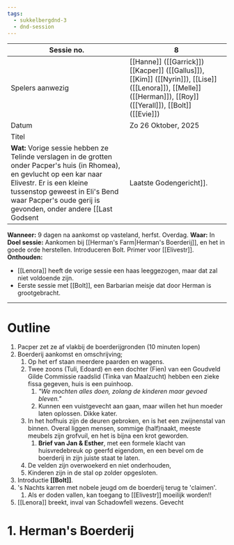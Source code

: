 ```yaml
---
tags:
  - sukkelbergdnd-3
  - dnd-session
---
```


| Sessie no.       | 8                                                                                                                                                               |
| ---------------- | --------------------------------------------------------------------------------------------------------------------------------------------------------------- |
| Spelers aanwezig | [[Hanne]] ([[Garrick]]) [[Kacper]] ([[Gallus]]), [[Kim]] ([[Nyrin]]), [[Lise]] ([[Lenora]]), [[Melle]] ([[Herman]]),  [[Roy]] ([[Yerall]]), [[Bolt]] ([[Evie]]) |
| Datum            | Zo 26 Oktober, 2025                                                                                                                                             |
| Titel            |                                                                                                                                                                 |
**Wat:** Vorige sessie hebben ze Telinde verslagen in de grotten onder Pacper's huis (in Rhomea), en gevlucht op een kar naar Elivestr. Er is een kleine tussenstop geweest in Eli's Bend waar Pacper's oude gerij is gevonden, onder andere [[Last Godsent|Laatste Godengericht]].
**Wanneer:** 9 dagen na aankomst op vasteland, herfst. Overdag.
**Waar:** In
**Doel sessie:** Aankomen bij [[Herman's Farm|Herman's Boerderij]], en het in goede orde herstellen. Introduceren Bolt. Primer voor [[Elivestr]].
**Onthouden:** 
- [[Lenora]] heeft de vorige sessie een haas leeggezogen, maar dat zal niet voldoende zijn.
- Eerste sessie met [[Bolt]], een Barbarian meisje dat door Herman is grootgebracht.
***
# Outline
1. Pacper zet ze af vlakbij de boerderijgronden (10 minuten lopen)
2. Boerderij aankomst en omschrijving;
	1. Op het erf staan meerdere paarden en wagens.
	2. Twee zoons (Tuli, Edoard) en een dochter (Fien) van een Goudveld Gilde Commissie raadslid (Tinka van Maalzucht) hebben een zieke fissa gegeven, huis is een puinhoop.
		1. *"We mochten alles doen, zolang de kinderen maar gevoed bleven."*
		2. Kunnen een vuistgevecht aan gaan, maar willen het hun moeder laten oplossen. Dikke kater.
	3. In het hofhuis zijn de deuren gebroken, en is het een zwijnenstal van binnen. Overal liggen mensen, sommige (half)naakt, meeste meubels zijn grofvuil, en het is bijna een krot geworden.
		1. **Brief van Jan & Esther**, met een formele klacht van huisvredebreuk op geerfd eigendom, en een bevel om de boerderij in zijn juiste staat te laten.
	4. De velden zijn overwoekerd en niet onderhouden,
	5. Kinderen zijn in de stal op zolder opgesloten.
3. Introductie **[[Bolt]]**.
4. 's Nachts karren met nobele jeugd om de boerderij terug te 'claimen'. 
	1. Als er doden vallen, kan toegang to [[Elivestr]] moeilijk worden!!
5. [[Lenora]] breekt, inval van Schadowfell wezens. Gevecht
# 1. Herman's Boerderij
 